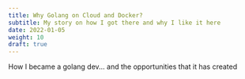```yaml
---
title: Why Golang on Cloud and Docker?
subtitle: My story on how I got there and why I like it here 
date: 2022-01-05
weight: 10
draft: true
---
```


How I became a golang dev...   and the opportunities that it has created